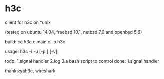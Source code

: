 h3c
===

client for h3c on *unix

(tested on ubuntu 14.04, freebsd 10.1, netbsd 7.0 and openbsd 5.6)

build: cc h3c.c main.c -o h3c

usage: h3c -i <interface> -u <username> [-p <password>] [-v]

todo: 1.signal handler 2.log 3.a bash script to control
done: 1.signal handler

thanks:yah3c, wireshark
